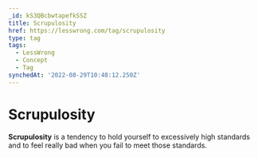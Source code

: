 ```yaml
---
_id: kS3QBcbwtapefkSSZ
title: Scrupulosity
href: https://lesswrong.com/tag/scrupulosity
type: tag
tags:
  - LessWrong
  - Concept
  - Tag
synchedAt: '2022-08-29T10:48:12.250Z'
---
```

# Scrupulosity

**Scrupulosity** is a tendency to hold yourself to excessively high standards and to feel really bad when you fail to meet those standards.